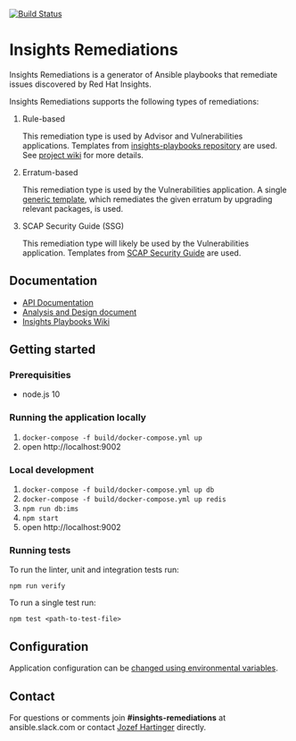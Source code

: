 [![Build Status](https://jenkins-insights-jenkins.1b13.insights.openshiftapps.com/buildStatus/icon?job=insights-remediations/insights-remediations-ci)](https://jenkins-insights-jenkins.1b13.insights.openshiftapps.com/job/insights-remediations/job/insights-remediations-ci/)

# Insights Remediations

Insights Remediations is a generator of Ansible playbooks that remediate issues discovered by Red Hat Insights.

Insights Remediations supports the following types of remediations:

1. Rule-based

    This remediation type is used by Advisor and Vulnerabilities applications.
    Templates from [insights-playbooks repository](https://github.com/redhatinsights/insights-playbooks) are used.
    See [project wiki](https://github.com/redhatinsights/insights-playbooks/wiki) for more details.

1. Erratum-based

    This remediation type is used by the Vulnerabilities application.
    A single [generic template](https://github.com/RedHatInsights/insights-remediations/blob/master/src/generator/templates/vulnerabilities/errata.yml), which remediates the given erratum by upgrading relevant packages, is used.

1. SCAP Security Guide (SSG)

    This remediation type will likely be used by the Vulnerabilities application.
    Templates from [SCAP Security Guide](https://github.com/OpenSCAP/scap-security-guide) are used.


## Documentation

* [API Documentation](https://remediations-ci.1b13.insights.openshiftapps.com/docs/#/default)
* [Analysis and Design document](https://docs.google.com/document/d/13uOO5UWSkQl3AgphY-FgSnHdxi0RIrk4jeC6CqFrpec/edit?usp=sharing)
* [Insights Playbooks Wiki](https://github.com/redhatinsights/insights-playbooks/wiki)

## Getting started

### Prerequisities

* node.js 10

### Running the application locally

1. ```docker-compose -f build/docker-compose.yml up```
1. open http://localhost:9002

### Local development

1. ```docker-compose -f build/docker-compose.yml up db```
1. ```docker-compose -f build/docker-compose.yml up redis```
1. ```npm run db:ims```
1. ```npm start```
1. open http://localhost:9002

### Running tests

To run the linter, unit and integration tests run:
```
npm run verify
```

To run a single test run:
```
npm test <path-to-test-file>
```

## Configuration

Application configuration can be [changed using environmental variables](https://github.com/RedHatInsights/insights-remediations/blob/master/src/config/index.js).

## Contact
For questions or comments join **#insights-remediations** at ansible.slack.com or contact [Jozef Hartinger](https://github.com/jharting) directly.
